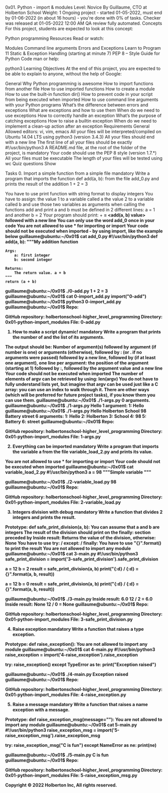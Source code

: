
0x01. Python - import & modules
 Level: Novice
 By Guillaume, CTO at Holberton School
 Weight: 1
 Ongoing project - started 01-05-2022, must end by 01-06-2022 (in about 16 hours) - you're done with 0% of tasks.
 Checker was released at 01-05-2022 12:00 AM
 QA review fully automated.
Concepts
For this project, students are expected to look at this concept:

Python programming
Resources
Read or watch:

Modules
Command line arguments
Errors and Exceptions
Learn to Program 11 Static & Exception Handling (starting at minute 7)
PEP 8 – Style Guide for Python Code
man or help:

python3
Learning Objectives
At the end of this project, you are expected to be able to explain to anyone, without the help of Google:

General
Why Python programming is awesome
How to import functions from another file
How to use imported functions
How to create a module
How to use the built-in function dir()
How to prevent code in your script from being executed when imported
How to use command line arguments with your Python programs
What’s the difference between errors and exceptions
What are exceptions and how to use them
When do we need to use exceptions
How to correctly handle an exception
What’s the purpose of catching exceptions
How to raise a builtin exception
When do we need to implement a clean-up action after an exception
Requirements
General
Allowed editors: vi, vim, emacs
All your files will be interpreted/compiled on Ubuntu 14.04 LTS using python3 (version 3.4.3)
All your files should end with a new line
The first line of all your files should be exactly #!/usr/bin/python3
A README.md file, at the root of the folder of the project, is mandatory
Your code should use the PEP 8 style (version 1.7.*)
All your files must be executable
The length of your files will be tested using wc
Quiz questions
Show

Tasks
0. Import a simple function from a simple file
mandatory
Write a program that imports the function def add(a, b): from the file add_0.py and prints the result of the addition 1 + 2 = 3

You have to use print function with string format to display integers
You have to assign:
the value 1 to a variable called a
the value 2 to a variable called b
and use those two variables as arguments when calling the functions add and print
a and b must be defined in 2 different lines: a = 1 and another b = 2
Your program should print: <a value> + <b value> = <add(a, b) value> followed with a new line
You can only use the word add_0 once in your code
You are not allowed to use * for importing or __import__
Your code should not be executed when imported - by using __import__, like the example below
guillaume@ubuntu:~/0x01$ cat add_0.py
#!/usr/bin/python3
def add(a, b):
    """My addition function

    Args:
        a: first integer
        b: second integer

    Returns:
        The return value. a + b
    """
    return (a + b)

guillaume@ubuntu:~/0x01$ ./0-add.py
1 + 2 = 3
guillaume@ubuntu:~/0x01$ cat 0-import_add.py
__import__("0-add")
guillaume@ubuntu:~/0x01$ python3 0-import_add.py 
guillaume@ubuntu:~/0x01$ 
Repo:

GitHub repository: holbertonschool-higher_level_programming
Directory: 0x01-python-import_modules
File: 0-add.py
   
1. How to make a script dynamic!
mandatory
Write a program that prints the number of and the list of its arguments.

The output should be:
Number of argument(s) followed by argument (if number is one) or arguments (otherwise), followed by
: (or . if no arguments were passed) followed by
a new line, followed by (if at least one argument),
one line per argument:
the position of the argument (starting at 1) followed by :, followed by the argument value and a new line
Your code should not be executed when imported
The number of elements of argv can be retrieved by using: len(argv)
You do not have to fully understand lists yet, but imagine that argv can be used just like a C array: you can use an index to walk through it. There are other ways (which will be preferred for future project tasks), if you know them you can use them.
guillaume@ubuntu:~/0x01$ ./1-args.py 
0 arguments.
guillaume@ubuntu:~/0x01$ ./1-args.py Hello
1 argument:
1: Hello
guillaume@ubuntu:~/0x01$ ./1-args.py Hello Holberton School 98 Battery street
6 arguments:
1: Hello
2: Holberton
3: School
4: 98
5: Battery
6: street
guillaume@ubuntu:~/0x01$ 
Repo:

GitHub repository: holbertonschool-higher_level_programming
Directory: 0x01-python-import_modules
File: 1-args.py
   
2. Everything can be imported
mandatory
Write a program that imports the variable a from the file variable_load_2.py and prints its value.

You are not allowed to use * for importing or __import__
Your code should not be executed when imported
guillaume@ubuntu:~/0x01$ cat variable_load_2.py
#!/usr/bin/python3
a = 98
"""Simple variable
"""

guillaume@ubuntu:~/0x01$ ./2-variable_load.py
98
guillaume@ubuntu:~/0x01$
Repo:

GitHub repository: holbertonschool-higher_level_programming
Directory: 0x01-python-import_modules
File: 2-variable_load.py
   
3. Integers division with debug
mandatory
Write a function that divides 2 integers and prints the result.

Prototype: def safe_print_division(a, b):
You can assume that a and b are integers
The result of the division should print on the finally: section preceded by Inside result:
Returns the value of the division, otherwise: None
You have to use try: / except: / finally:
You have to use "{}".format() to print the result
You are not allowed to import any module
guillaume@ubuntu:~/0x01$ cat 3-main.py
#!/usr/bin/python3
safe_print_division = __import__('3-safe_print_division').safe_print_division

a = 12
b = 2
result = safe_print_division(a, b)
print("{:d} / {:d} = {}".format(a, b, result))

a = 12
b = 0
result = safe_print_division(a, b)
print("{:d} / {:d} = {}".format(a, b, result))

guillaume@ubuntu:~/0x01$ ./3-main.py
Inside result: 6.0
12 / 2 = 6.0
Inside result: None
12 / 0 = None
guillaume@ubuntu:~/0x01$ 
Repo:

GitHub repository: holbertonschool-higher_level_programming
Directory: 0x01-python-import_modules
File: 3-safe_print_division.py
   
4. Raise exception
mandatory
Write a function that raises a type exception.

Prototype: def raise_exception():
You are not allowed to import any module
guillaume@ubuntu:~/0x01$ cat 4-main.py
#!/usr/bin/python3
raise_exception = __import__('4-raise_exception').raise_exception

try:
    raise_exception()
except TypeError as te:
    print("Exception raised")

guillaume@ubuntu:~/0x01$ ./4-main.py
Exception raised
guillaume@ubuntu:~/0x01$ 
Repo:

GitHub repository: holbertonschool-higher_level_programming
Directory: 0x01-python-import_modules
File: 4-raise_exception.py
   
5. Raise a message
mandatory
Write a function that raises a name exception with a message.

Prototype: def raise_exception_msg(message=""):
You are not allowed to import any module
guillaume@ubuntu:~/0x01$ cat 5-main.py
#!/usr/bin/python3
raise_exception_msg = __import__('5-raise_exception_msg').raise_exception_msg

try:
    raise_exception_msg("C is fun")
except NameError as ne:
    print(ne)

guillaume@ubuntu:~/0x01$ ./5-main.py
C is fun
guillaume@ubuntu:~/0x01$ 
Repo:

GitHub repository: holbertonschool-higher_level_programming
Directory: 0x01-python-import_modules
File: 5-raise_exception_msg.py
   
Copyright © 2022 Holberton Inc, All rights reserved.
